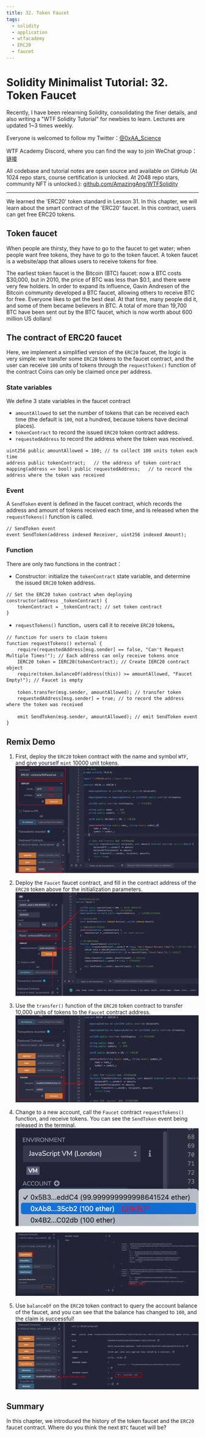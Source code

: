 ```yaml
---
title: 32. Token Faucet
tags:
  - solidity
  - application
  - wtfacademy
  - ERC20
  - faucet
---
```


# Solidity Minimalist Tutorial: 32. Token Faucet

Recently, I have been relearning Solidity, consolidating the finer details, and also writing a "WTF Solidity Tutorial" for newbies to learn. Lectures are updated 1~3 times weekly. 

Everyone is welcomed to follow my Twitter：[@0xAA_Science](https://twitter.com/0xAA_Science)

WTF Academy Discord, where you can find the way to join WeChat group：[链接](https://discord.gg/5akcruXrsk)

All codebase and tutorial notes are open source and available on GitHub (At 1024 repo stars, course certification is unlocked. At 2048 repo stars, community NFT is unlocked.): [github.com/AmazingAng/WTFSolidity](https://github.com/AmazingAng/WTFSolidity)

-----

We learned the 'ERC20' token standard in Lesson 31. In this chapter, we will learn about the smart contract of the 'ERC20' faucet. In this contract, users can get free ERC20 tokens.

## Token faucet

When people are thirsty, they have to go to the faucet to get water; when people want free tokens, they have to go to the token faucet. A token faucet is a website/app that allows users to receive tokens for free.

The earliest token faucet is the Bitcoin (BTC) faucet: now a BTC costs \$30,000, but in 2010, the price of BTC was less than $0.1, and there were very few holders. In order to expand its influence, Gavin Andresen of the Bitcoin community developed a BTC faucet, allowing others to receive BTC for free. Everyone likes to get the best deal. At that time, many people did it, and some of them became believers in BTC. A total of more than 19,700 BTC have been sent out by the BTC faucet, which is now worth about 600 million US dollars!

## The contract of ERC20 faucet

Here, we implement a simplified version of the `ERC20` faucet, the logic is very simple: we transfer some `ERC20` tokens to the faucet contract, and the user can receive `100` units of tokens through the `requestToken()` function of the contract Coins can only be claimed once per address.

### State variables

We define 3 state variables in the faucet contract

- `amountAllowed` to set the number of tokens that can be received each time (the default is `100`, not a hundred, because tokens have decimal places).
- `tokenContract` to record the issued `ERC20` token contract address.
- `requestedAddress` to record the address where the token was received.

```solidity
uint256 public amountAllowed = 100; // to collect 100 units token each time
address public tokenContract;   // the address of token contract
mapping(address => bool) public requestedAddress;   // to record the address where the token was received
```

### Event

A `SendToken` event is defined in the faucet contract, which records the address and amount of tokens received each time, and is released when the `requestTokens()` function is called.

```solidity
// SendToken event   
event SendToken(address indexed Receiver, uint256 indexed Amount); 
```

### Function

There are only two functions in the contract：

- Constructor: initialize the `tokenContract` state variable, and determine the issued `ERC20` token address.
```solidity
// Set the ERC20 token contract when deploying
constructor(address _tokenContract) {
	tokenContract = _tokenContract; // set token contract
}
```

- `requestTokens()` function，users call it to receive `ERC20` tokens。

```solidity
// function for users to claim tokens
function requestTokens() external {
    require(requestedAddress[msg.sender] == false, "Can't Request Multiple Times!"); // Each address can only receive tokens once
    IERC20 token = IERC20(tokenContract); // Create IERC20 contract object
    require(token.balanceOf(address(this)) >= amountAllowed, "Faucet Empty!"); // Faucet is empty

    token.transfer(msg.sender, amountAllowed); // transfer token
    requestedAddress[msg.sender] = true; // to record the address where the token was received 
    
    emit SendToken(msg.sender, amountAllowed); // emit SendToken event
}
```

## Remix Demo

1. First, deploy the `ERC20` token contract with the name and symbol `WTF`, and give yourself `mint` 10000 unit tokens.
    ![deploy`ERC20`](./img/32-1.png)

2. Deploy the `Faucet` faucet contract, and fill in the contract address of the `ERC20` token above for the initialization parameters.
    ![deploy`Faucet`faucet contract](./img/32-2.png)

3. Use the `transfer()` function of the `ERC20` token contract to transfer 10,000 units of tokens to the `Faucet` contract address.
    ![transfer funds to the `Faucet` faucet contract](./img/32-3.png)
    
4. Change to a new account, call the `Faucet` contract `requestTokens()` function, and receive tokens. You can see the `SendToken` event being released in the terminal.
    ![switch account](./img/32-4.png)
    
    ![requestToken](./img/32-5.png)
    
5. Use `balanceOf` on the `ERC20` token contract to query the account balance of the faucet, and you can see that the balance has changed to `100`, and the claim is successful!
    ![the claim is successful](./img/32-6.png)

## Summary

In this chapter, we introduced the history of the token faucet and the `ERC20` faucet contract. Where do you think the next `BTC` faucet will be?